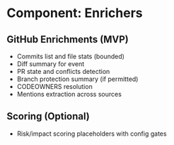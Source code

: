 # Component: Enrichers

## GitHub Enrichments (MVP)

- Commits list and file stats (bounded)
- Diff summary for event
- PR state and conflicts detection
- Branch protection summary (if permitted)
- CODEOWNERS resolution
- Mentions extraction across sources

## Scoring (Optional)

- Risk/impact scoring placeholders with config gates
